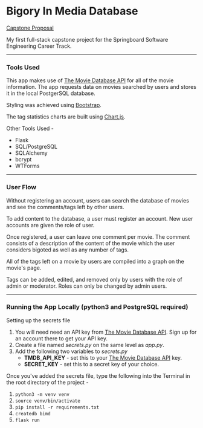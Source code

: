 # Bigory In Media Database

[Capstone Proposal](https://docs.google.com/document/d/1GIy4LwWKh6X36isgLwzILPHXZzgog_CfAB5AXcOfQzI/edit?usp=sharing)

My first full-stack capstone project for the Springboard Software Engineering Career Track.

---

### **Tools Used**

This app makes use of [The Movie Database API](https://developers.themoviedb.org/) for all of the movie information. The app requests data on movies searched by users and stores it in the local PostgerSQL database.

Styling was achieved using [Bootstrap](https://getbootstrap.com/).

The tag statistics charts are built using [Chart.js](https://www.chartjs.org/).

Other Tools Used -

- Flask
- SQL/PostgreSQL
- SQLAlchemy
- bcrypt
- WTForms

---

### **User Flow**

Without registering an account, users can search the database of movies and see the comments/tags left by other users.

To add content to the database, a user must register an account. New user accounts are given the role of user.

Once registered, a user can leave one comment per movie. The comment consists of a description of the content of the movie which the user considers bigoted as well as any number of tags.

All of the tags left on a movie by users are compiled into a graph on the movie's page.

Tags can be added, edited, and removed only by users with the role of admin or moderator. Roles can only be changed by admin users.

---

### **Running the App Locally (python3 and PostgreSQL required)**

Setting up the secrets file

1. You will need need an API key from [The Movie Database API](https://developers.themoviedb.org/). Sign up for an account there to get your API key.
2. Create a file named _secrets.py_ on the same level as _app.py_.
3. Add the following two variables to _secrets.py_
    * **TMDB_API_KEY** - set this to your [The Movie Database API](https://developers.themoviedb.org/) key.
    * **SECRET_KEY** - set this to a secret key of your choice.

Once you've added the secrets file, type the following into the Terminal in the root directory of the project -

1. `python3 -m venv venv`
2. `source venv/bin/activate`
3. `pip install -r requirements.txt`
4. `createdb bimd`
5. `flask run`
